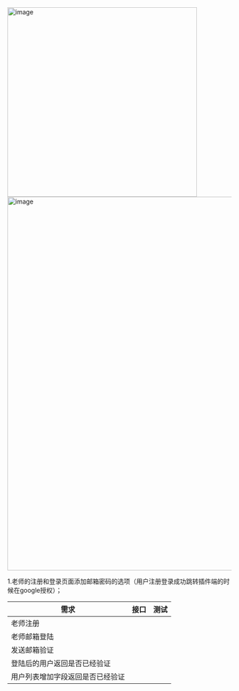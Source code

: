 <img width="426" alt="image" src="https://user-images.githubusercontent.com/8150260/174420634-21441938-24a4-4581-9c9d-8444686c99d3.png">

<img width="840" alt="image" src="https://user-images.githubusercontent.com/8150260/174420818-1a6f5d6a-4d59-4757-9f79-b92570bdc709.png">

1.老师的注册和登录页面添加邮箱密码的选项（用户注册登录成功跳转插件端的时候在google授权）；




| 需求                         | 接口 | 测试 |
| ---------------------------- | ---- | ---- |
| 老师注册                     |      |      |
| 老师邮箱登陆                 |      |      |
| 发送邮箱验证                 |      |      |
| 登陆后的用户返回是否已经验证 |      |      |
| 用户列表增加字段返回是否已经验证 |      |      |

